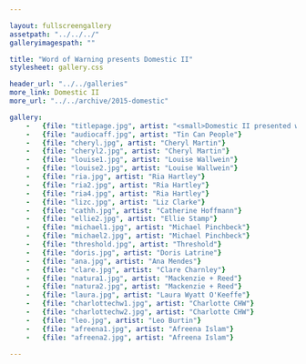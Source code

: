 ```yaml
---

layout: fullscreengallery
assetpath: "../../../"
galleryimagespath: ""

title: "Word of Warning presents Domestic II"
stylesheet: gallery.css

header_url: "../../galleries"
more_link: Domestic II
more_url: "../../archive/2015-domestic"

gallery:
    -   {file: "titlepage.jpg", artist: "<small>Domestic II presented with the Guinness Partnership, September 2015</small>", show: "<small>Images copyright &copy;2015 Word of Warning</small>"}
    -   {file: "audiocaff.jpg", artist: "Tin Can People"}
    -   {file: "cheryl.jpg", artist: "Cheryl Martin"}
    -   {file: "cheryl2.jpg", artist: "Cheryl Martin"}
    -   {file: "louise1.jpg", artist: "Louise Wallwein"}
    -   {file: "louise2.jpg", artist: "Louise Wallwein"}
    -   {file: "ria.jpg", artist: "Ria Hartley"}
    -   {file: "ria2.jpg", artist: "Ria Hartley"}
    -   {file: "ria4.jpg", artist: "Ria Hartley"}
    -   {file: "lizc.jpg", artist: "Liz Clarke"}
    -   {file: "cathh.jpg", artist: "Catherine Hoffmann"}
    -   {file: "ellie2.jpg", artist: "Ellie Stamp"}
    -   {file: "michael1.jpg", artist: "Michael Pinchbeck"}
    -   {file: "michael2.jpg", artist: "Michael Pinchbeck"}
    -   {file: "threshold.jpg", artist: "Threshold"}
    -   {file: "doris.jpg", artist: "Doris Latrine"}
    -   {file: "ana.jpg", artist: "Ana Mendes"}
    -   {file: "clare.jpg", artist: "Clare Charnley"}
    -   {file: "natura1.jpg", artist: "Mackenzie + Reed"}
    -   {file: "natura2.jpg", artist: "Mackenzie + Reed"}
    -   {file: "laura.jpg", artist: "Laura Wyatt O'Keeffe"}
    -   {file: "charlottechw1.jpg", artist: "Charlotte CHW"}
    -   {file: "charlottechw2.jpg", artist: "Charlotte CHW"}
    -   {file: "leo.jpg", artist: "Leo Burtin"}
    -   {file: "afreena1.jpg", artist: "Afreena Islam"}
    -   {file: "afreena2.jpg", artist: "Afreena Islam"}

---
```

